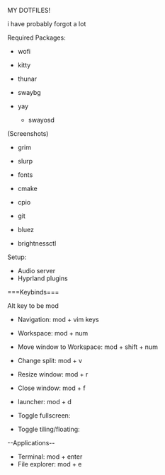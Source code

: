 MY DOTFILES!

i have probably forgot a lot

Required Packages:
 - wofi
 - kitty
 - thunar

 - swaybg

 - yay
    - swayosd

 (Screenshots)
 - grim
 - slurp

 - fonts
 - cmake
 - cpio
 - git
 - bluez
 - brightnessctl


Setup:
 - Audio server
 - Hyprland plugins


===Keybinds===

Alt key to be mod

 - Navigation:               mod + vim keys
 - Workspace:                mod + num
 - Move window to Workspace: mod + shift + num

 - Change split:             mod + v

 - Resize window:            mod + r
 - Close window:             mod + f
 - launcher:                 mod + d

 - Toggle fullscreen:
 - Toggle tiling/floating:

--Applications--
 - Terminal:                 mod + enter
 - File explorer:            mod + e


